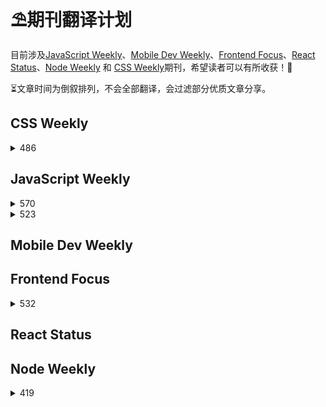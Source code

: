 <div style="opacity:0"></div>


# ⛱期刊翻译计划
目前涉及[JavaScript Weekly](https://javascriptweekly.com/)、[Mobile Dev Weekly](https://mobiledevweekly.com/)、[Frontend Focus](https://frontendfoc.us/)、[React Status](https://react.statuscode.com/)、[Node Weekly](https://nodeweekly.com/) 和 [CSS Weekly](https://css-weekly.com/)期刊，希望读者可以有所收获！🥳

⏳文章时间为倒叙排列，不会全部翻译，会过滤部分优质文章分享。
## CSS Weekly
<details>
  <summary style="cursor: pointer" markdown='span'>
    486
  </summary>

* [CSS中 :has() 选择器不仅仅是 “父选择器”](/CSS_Weekly/486/has_selector.md)
* [CSS自定义属性](/CSS_Weekly/486/cutsom_properties.md)

</details>

## JavaScript Weekly
<details>
  <summary style="cursor: pointer" markdown='span'>
    570
  </summary>

* [ES2021：特性速递](/JavaScript_Weekly/570/ES2021_new_feature.md) 
* [比较 Svelte 和 React](/JavaScript_Weekly/570/svelte_vs_react.md) 
* [重新思考三元运算符](/JavaScript_Weekly/570/ternary.md) 
* [新一代构建工具对比](/JavaScript_Weekly/570/build_tools_compare.md)

</details>

<details>
  <summary style="cursor: pointer" markdown='span'>
    523
  </summary>
  
* [undefined vs. null revisited](/JavaScript_Weekly/523/undefined_VS_null.md) 
</details>

## Mobile Dev Weekly

## Frontend Focus
<details>
  <summary style="cursor: pointer" markdown='span'>
    532
  </summary>

* [前端性能优化[0]](/Frontend_Focus/532/frontend_web_performance.md)

</details>

## React Status

## Node Weekly
<details>
  <summary style="cursor: pointer" markdown='span'>
    419
  </summary>

* [Node.js框架选择指南](/Node_Weekly/419/Nodejs_Framework_Selection_Guide.md) 

</details>
